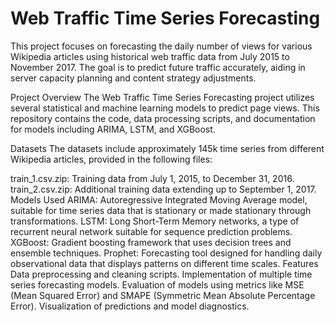 # Web Traffic Time Series Forecasting
This project focuses on forecasting the daily number of views for various Wikipedia articles using historical web traffic data from July 2015 to November 2017. The goal is to predict future traffic accurately, aiding in server capacity planning and content strategy adjustments.

Project Overview
The Web Traffic Time Series Forecasting project utilizes several statistical and machine learning models to predict page views. This repository contains the code, data processing scripts, and documentation for models including ARIMA, LSTM, and XGBoost.

Datasets
The datasets include approximately 145k time series from different Wikipedia articles, provided in the following files:

train_1.csv.zip: Training data from July 1, 2015, to December 31, 2016.
train_2.csv.zip: Additional training data extending up to September 1, 2017.
Models Used
ARIMA: Autoregressive Integrated Moving Average model, suitable for time series data that is stationary or made stationary through transformations.
LSTM: Long Short-Term Memory networks, a type of recurrent neural network suitable for sequence prediction problems.
XGBoost: Gradient boosting framework that uses decision trees and ensemble techniques.
Prophet: Forecasting tool designed for handling daily observational data that displays patterns on different time scales.
Features
Data preprocessing and cleaning scripts.
Implementation of multiple time series forecasting models.
Evaluation of models using metrics like MSE (Mean Squared Error) and SMAPE (Symmetric Mean Absolute Percentage Error).
Visualization of predictions and model diagnostics.
